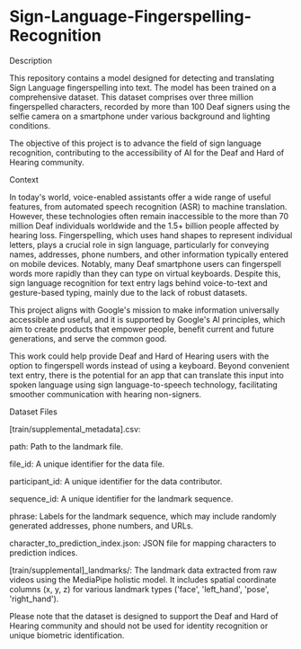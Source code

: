 # Sign-Language-Fingerspelling-Recognition

Description 

This repository contains a model designed for detecting and translating Sign Language fingerspelling into text. The model has been trained on a comprehensive dataset. This dataset comprises over three million fingerspelled characters, recorded by more than 100 Deaf signers using the selfie camera on a smartphone under various background and lighting conditions.

The objective of this project is to advance the field of sign language recognition, contributing to the accessibility of AI for the Deaf and Hard of Hearing community.

Context

In today's world, voice-enabled assistants offer a wide range of useful features, from automated speech recognition (ASR) to machine translation. However, these technologies often remain inaccessible to the more than 70 million Deaf individuals worldwide and the 1.5+ billion people affected by hearing loss. Fingerspelling, which uses hand shapes to represent individual letters, plays a crucial role in sign language, particularly for conveying names, addresses, phone numbers, and other information typically entered on mobile devices. Notably, many Deaf smartphone users can fingerspell words more rapidly than they can type on virtual keyboards. Despite this, sign language recognition for text entry lags behind voice-to-text and gesture-based typing, mainly due to the lack of robust datasets. 

This project aligns with Google's mission to make information universally accessible and useful, and it is supported by Google's AI principles, which aim to create products that empower people, benefit current and future generations, and serve the common good. 

This work could help provide Deaf and Hard of Hearing users with the option to fingerspell words instead of using a keyboard. Beyond convenient text entry, there is the potential for an app that can translate this input into spoken language using sign language-to-speech technology, facilitating smoother communication with hearing non-signers.


Dataset Files

[train/supplemental_metadata].csv:

path: Path to the landmark file.

file_id: A unique identifier for the data file.

participant_id: A unique identifier for the data contributor.

sequence_id: A unique identifier for the landmark sequence.

phrase: Labels for the landmark sequence, which may include randomly generated addresses, phone numbers, and URLs.

character_to_prediction_index.json: JSON file for mapping characters to prediction indices.

[train/supplemental]_landmarks/: The landmark data extracted from raw videos using the MediaPipe holistic model. It includes spatial coordinate columns (x, y, z) for various landmark types ('face', 'left_hand', 'pose', 'right_hand').

Please note that the dataset is designed to support the Deaf and Hard of Hearing community and should not be used for identity recognition or unique biometric identification.
